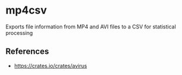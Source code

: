 # mp4csv

Exports file information from MP4 and AVI files to a CSV for statistical processing

## References

- <https://crates.io/crates/avirus>

